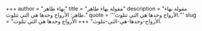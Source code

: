 +++
author = "بهاء طاهر"
title = "مقولة بهاء طاهر"
description = "مقولة بهاء طاهر: الأرواح وحدها هي التي تتلوث."
quote = '''الأرواح وحدها هي التي تتلوث.'''
slug = "الأرواح-وحدها-هي-التي-تتلوث"
+++
الأرواح وحدها هي التي تتلوث.
